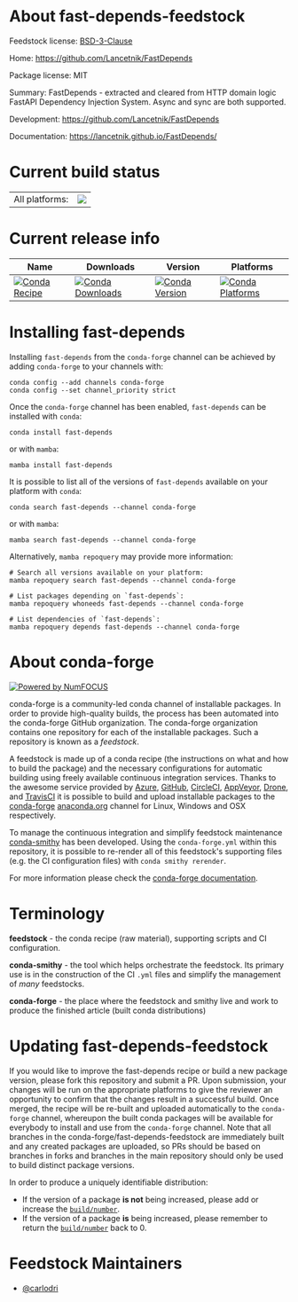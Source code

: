 About fast-depends-feedstock
============================

Feedstock license: [BSD-3-Clause](https://github.com/conda-forge/fast-depends-feedstock/blob/main/LICENSE.txt)

Home: https://github.com/Lancetnik/FastDepends

Package license: MIT

Summary: FastDepends - extracted and cleared from HTTP domain logic FastAPI Dependency Injection System. Async and sync are both supported.

Development: https://github.com/Lancetnik/FastDepends

Documentation: https://lancetnik.github.io/FastDepends/

Current build status
====================


<table><tr><td>All platforms:</td>
    <td>
      <a href="https://dev.azure.com/conda-forge/feedstock-builds/_build/latest?definitionId=22371&branchName=main">
        <img src="https://dev.azure.com/conda-forge/feedstock-builds/_apis/build/status/fast-depends-feedstock?branchName=main">
      </a>
    </td>
  </tr>
</table>

Current release info
====================

| Name | Downloads | Version | Platforms |
| --- | --- | --- | --- |
| [![Conda Recipe](https://img.shields.io/badge/recipe-fast--depends-green.svg)](https://anaconda.org/conda-forge/fast-depends) | [![Conda Downloads](https://img.shields.io/conda/dn/conda-forge/fast-depends.svg)](https://anaconda.org/conda-forge/fast-depends) | [![Conda Version](https://img.shields.io/conda/vn/conda-forge/fast-depends.svg)](https://anaconda.org/conda-forge/fast-depends) | [![Conda Platforms](https://img.shields.io/conda/pn/conda-forge/fast-depends.svg)](https://anaconda.org/conda-forge/fast-depends) |

Installing fast-depends
=======================

Installing `fast-depends` from the `conda-forge` channel can be achieved by adding `conda-forge` to your channels with:

```
conda config --add channels conda-forge
conda config --set channel_priority strict
```

Once the `conda-forge` channel has been enabled, `fast-depends` can be installed with `conda`:

```
conda install fast-depends
```

or with `mamba`:

```
mamba install fast-depends
```

It is possible to list all of the versions of `fast-depends` available on your platform with `conda`:

```
conda search fast-depends --channel conda-forge
```

or with `mamba`:

```
mamba search fast-depends --channel conda-forge
```

Alternatively, `mamba repoquery` may provide more information:

```
# Search all versions available on your platform:
mamba repoquery search fast-depends --channel conda-forge

# List packages depending on `fast-depends`:
mamba repoquery whoneeds fast-depends --channel conda-forge

# List dependencies of `fast-depends`:
mamba repoquery depends fast-depends --channel conda-forge
```


About conda-forge
=================

[![Powered by
NumFOCUS](https://img.shields.io/badge/powered%20by-NumFOCUS-orange.svg?style=flat&colorA=E1523D&colorB=007D8A)](https://numfocus.org)

conda-forge is a community-led conda channel of installable packages.
In order to provide high-quality builds, the process has been automated into the
conda-forge GitHub organization. The conda-forge organization contains one repository
for each of the installable packages. Such a repository is known as a *feedstock*.

A feedstock is made up of a conda recipe (the instructions on what and how to build
the package) and the necessary configurations for automatic building using freely
available continuous integration services. Thanks to the awesome service provided by
[Azure](https://azure.microsoft.com/en-us/services/devops/), [GitHub](https://github.com/),
[CircleCI](https://circleci.com/), [AppVeyor](https://www.appveyor.com/),
[Drone](https://cloud.drone.io/welcome), and [TravisCI](https://travis-ci.com/)
it is possible to build and upload installable packages to the
[conda-forge](https://anaconda.org/conda-forge) [anaconda.org](https://anaconda.org/)
channel for Linux, Windows and OSX respectively.

To manage the continuous integration and simplify feedstock maintenance
[conda-smithy](https://github.com/conda-forge/conda-smithy) has been developed.
Using the ``conda-forge.yml`` within this repository, it is possible to re-render all of
this feedstock's supporting files (e.g. the CI configuration files) with ``conda smithy rerender``.

For more information please check the [conda-forge documentation](https://conda-forge.org/docs/).

Terminology
===========

**feedstock** - the conda recipe (raw material), supporting scripts and CI configuration.

**conda-smithy** - the tool which helps orchestrate the feedstock.
                   Its primary use is in the construction of the CI ``.yml`` files
                   and simplify the management of *many* feedstocks.

**conda-forge** - the place where the feedstock and smithy live and work to
                  produce the finished article (built conda distributions)


Updating fast-depends-feedstock
===============================

If you would like to improve the fast-depends recipe or build a new
package version, please fork this repository and submit a PR. Upon submission,
your changes will be run on the appropriate platforms to give the reviewer an
opportunity to confirm that the changes result in a successful build. Once
merged, the recipe will be re-built and uploaded automatically to the
`conda-forge` channel, whereupon the built conda packages will be available for
everybody to install and use from the `conda-forge` channel.
Note that all branches in the conda-forge/fast-depends-feedstock are
immediately built and any created packages are uploaded, so PRs should be based
on branches in forks and branches in the main repository should only be used to
build distinct package versions.

In order to produce a uniquely identifiable distribution:
 * If the version of a package **is not** being increased, please add or increase
   the [``build/number``](https://docs.conda.io/projects/conda-build/en/latest/resources/define-metadata.html#build-number-and-string).
 * If the version of a package **is** being increased, please remember to return
   the [``build/number``](https://docs.conda.io/projects/conda-build/en/latest/resources/define-metadata.html#build-number-and-string)
   back to 0.

Feedstock Maintainers
=====================

* [@carlodri](https://github.com/carlodri/)

